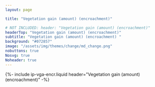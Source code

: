 ```yaml
---
layout: page

title: "Vegetation gain (amount) (encroachment)"

# NOT INCLUDED: header: "Vegetation gain (amount) (encroachment)"
headerTop: "Vegetation gain (amount) (encroachment)"
subtitle: "Vegetation gain (amount) (encroachment) " 
background: "#072857"
image: "/assets/img/themes/change/md_change.png"
nobuttons: true
Nosvg: true
Noheader: true
---
```


{%-
include ip-vga-encr.liquid
header="Vegetation gain (amount) (encroachment)"
-%}
